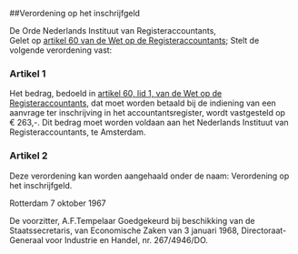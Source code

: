 <meta http-equiv='Content-Type' content='text/html; charset=utf-8' />

##Verordening op het inschrijfgeld

De Orde Nederlands Instituut van Registeraccountants,  
Gelet op [artikel 60 van de Wet op de Registeraccountants](../../../../../../wet/wet/op/de/registeraccountants/BWBR0002374/README.md);
Stelt de volgende verordening vast:    

### Artikel  1  

Het bedrag, bedoeld in [artikel 60, lid 1, van de Wet op de Registeraccountants](../../../../../../wet/wet/op/de/registeraccountants/BWBR0002374/README.md), dat moet worden betaald bij de indiening van een aanvrage ter inschrijving in het accountantsregister, wordt vastgesteld op € 263,-. Dit bedrag moet worden voldaan aan het Nederlands Instituut van Registeraccountants, te Amsterdam.  

### Artikel  2  

Deze verordening kan worden aangehaald onder de naam: Verordening op het inschrijfgeld.  

Rotterdam 
7 oktober 1967    

De 
voorzitter, 
A.F.Tempelaar   Goedgekeurd bij beschikking van de Staatssecretaris, van Economische Zaken van 3 januari 1968, Directoraat-Generaal voor Industrie en Handel, nr. 267/4946/DO.    
